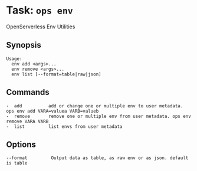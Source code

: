 <!---
Licensed to the Apache Software Foundation (ASF) under one
or more contributor license agreements.  See the NOTICE file
distributed with this work for additional information
regarding copyright ownership.  The ASF licenses this file
to you under the Apache License, Version 2.0 (the
"License"); you may not use this file except in compliance
with the License.  You may obtain a copy of the License at

  http://www.apache.org/licenses/LICENSE-2.0

Unless required by applicable law or agreed to in writing,
software distributed under the License is distributed on an
"AS IS" BASIS, WITHOUT WARRANTIES OR CONDITIONS OF ANY
KIND, either express or implied.  See the License for the
specific language governing permissions and limitations
under the License.
-->
# Task:  `ops env`

OpenServerless Env Utilities

## Synopsis

```text
Usage:
  env add <args>...
  env remove <args>...
  env list [--format=table|raw|json]
```

## Commands

```
-  add          add or change one or multiple env to user metadata. ops env add VARA=valuea VARB=valueb
-  remove       remove one or multiple env from user metadata. ops env remove VARA VARB
-  list         list envs from user metadata
```

## Options

```
--format         Output data as table, as raw env or as json. default is table
```